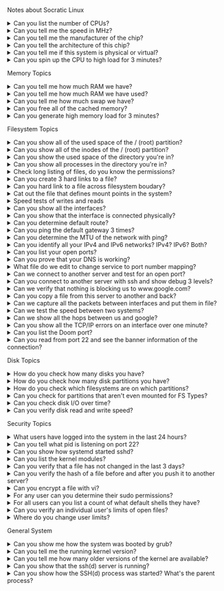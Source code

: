 Notes about Socratic Linux

<details>
<summary>Can you list the number of CPUs?</summary>

  - `lscpu`
  - `nproc`
  - `cat /proc/cpuinfo | grep -i proc`
  - `python3 -c "import multiprocessing as mp; print(mp.cpu_count())"`
</details>

<details>
<summary>Can you tell me the speed in MHz?</summary>

  - `dmesg | grep -i mhz`
  - `lscpu`
  - `cat /proc/cpuinfo`
</details>

<details>
<summary>Can you tell me the manufacturer of the chip?</summary>

  - `lscpu`
  - `cat /proc/cpuinfo`
  - `lshw | grep -i intel`
</details>

<details>
<summary>Can you tell the architecture of this chip?</summary>

  - `lscpu`
  - `uname -m `
</details>

<details>
<summary>Can you tell me if this system is physical or virtual?</summary>

  - `lshw -C system`
  - `dmidecode -s system-manufacturer`
  - `virt-what`
  - `lspci #look for something like QEMU`
  - `systemd-detect-virt`
</details>

<details>
<summary>Can you spin up the CPU to high load for 3 minutes?</summary>

  - `stress -c 4 --timeout 180`
  - `for i in `seq 100`; do dd if=/dev/urandom bs=1024k count=5000 | bzip2 -9 > /dev/null & done`
  - `openssl speed -multi $(nproc)`
</details>

Memory Topics

<details>
<summary>Can you tell me how much RAM we have?</summary>

  - `free -m`
  - `cat /proc/meminfo`
  - `htop`
  - `neofetch`
</details>

<details>
<summary>Can you tell me how much RAM we have used?</summary>

  - `free -m`
  - `htop`
</details>

<details>
<summary>Can you tell me how much swap we have?</summary>

  - `free -m`
</details>

<details>
<summary>Can you free all of the cached memory?</summary>

  - `echo 3 > /proc/sys/vm/drop_caches`
</details>

<details>
<summary>Can you generate high memory load for 3 minutes?</summary>

  - `stress --vm 4 --timeout 180s`
</details>

Filesystem Topics

<details>
<summary>Can you show all of the used space of the / (root) partition?</summary>

  - `df -h /`
  - `lsblk -f `
</details>

<details>
<summary>Can you show all of the inodes of the / (root) partition?</summary>

  - `df -i /`
</details>

<details>
<summary>Can you show the used space of the directory you're in?</summary>

  - `du -sh .`
</details>

<details>
<summary>Can you show all processes in the directory you're in?</summary>

  - `lsof .`
</details>

<details>
<summary>Check long listing of files, do you know the permissions?</summary>

  - `ls -ld #Directory or file`
</details>

<details>
<summary>Can you create 3 hard links to a file?</summary>

  - `Yes -  ln /tmp/testfile /tmp/otherfile1`
</details>

<details>
<summary>Can you hard link to a file across filesystem boudary?</summary>

  - `No`
</details>

<details>
<summary>Cat out the file that defines mount points in the system?</summary>

  - `cat /etc/fstab`
  - `cat /etc/mtab`
</details>

<details>
<summary>Speed tests of writes and reads</summary>

  - `for i in $(seq 5); do echo "I am writing $i file"; time dd if=/dev/zero of=bigfile$i bs=4096k count=250; done`
  - `for i in $(seq 5); do echo "I am reading $i file"; time dd if=bigfile$i of=/dev/null; done`
</details>

<details>
<summary>Can you show all the interfaces?</summary>

  - `ip a`
  - `ip addr `
  - `ifconfig`
  - `ip -br a`
</details>

<details>
<summary>Can you show that the interface is connected physically?</summary>

  - `ethtool enp1s0`
</details>

<details>
<summary>Can you determine default route?</summary>

  - `ip r`
  - `route`
</details>

<details>
<summary>Can you ping the default gateway 3 times?</summary>

  - `ping -c3 172.30.1.1`
</details>

<details>
<summary>Can you determine the MTU of the network with ping?</summary>

  - `ip addr #To see MTU`
  - `ping -c1 -s 1500 -M do www.yahoo.com`
</details>

<details>
<summary>Can you identify all your IPv4 and IPv6 networks? IPv4? IPv6? Both?</summary>

  - `ip addr`
    - `IPv4 - enp1s0 docker0`
	- `IPv6 - Calico`
	- `Both - lo flannel.1`
</details>

<details>
<summary>Can you list your open ports?</summary>

  - `netstat -ntulp`
  - `ss -ntulp`
  - `lsof -i :22`
</details>

<details>
<summary>Can you prove that your DNS is working?</summary>

  - `ping anything by name outside of network.`
  - `nslookup`
  - `host`
  - `dig `
</details>

<details>
<summary>What file do we edit to change service to port number mapping?</summary>

  - `/etc/services`
</details>

<details>
<summary>Can we connect to another server and test for an open port?</summary>

  - `telnet`
  - `nc -vz node01 22`
  - `timeout 3 nc node01 22`
</details>

<details>
<summary>Can you connect to another server with ssh and show debug 3 levels?</summary>

  - `ssh -vvv node01 'uptime'`
</details>

<details>
<summary>Can we verify that nothing is blocking us to www.google.com?</summary>

  - `curl www.google.com`
</details>

<details>
<summary>Can you copy a file from this server to another and back?</summary>

  - `scp <local file> remotenode:/<filesystem>   #Send`
  - `scp remotenode:/<filesystem> <local file>    #Pull`
</details>

<details>
<summary>Can we capture all the packets between interfaces and put them in file?</summary>

  - `tcpdump ip host controlplane and node01 -c 10000 -i enp1s0 -w /tmp/wireshark1.pcap`
</details>

<details>
<summary>Can we test the speed between two systems?</summary>

  - `iperf3`
    - `One node will function as the server - iperf3 -c`
	- `The other will test speed to it - iperf3 <nameofserver>`
</details>

<details>
<summary>Can we show all the hops between us and google?</summary>

  - `traceroute www.google.com`
</details>

<details>
<summary>Can you show all the TCP/IP errors on an interface over one minute?</summary>

  - `sar -n TCP,ETCP 60`
  - `ifconfig `
</details>

<details>
<summary>Can you list the Doom port?</summary>

  - `grep -i doom /etc/services`
</details>

<details>
<summary>Can you read from port 22 and see the banner information of the connection?</summary>

  - `nc 127.0.0.1 22`
</details>

Disk Topics

<details>
<summary>How do you check how many disks you have?</summary>

  - `lsblk`
  - `lsblk -f`
  - `fdisk -l`
  - `ls -l /dev/disk/by-*`
  - `blkid`
</details>

<details>
<summary>How do you check how many disk partitions you have?</summary>

  - `lsblk`
  - `lsblk -f`
  - `fdisl -l | grep -i vd`
</details>

<details>
<summary>How do you check which filesystems are on which partitions?</summary>

  - `lsblk`
  - `lsblk -f   #more information`
  - `mount`
  - `findmnt`
  - `mount | grep -iE "ext4|xfs"`
</details>

<details>
<summary>Can you check for partitions that aren't even mounted for FS Types?</summary>

  - `lsblk -f`
</details>

<details>
<summary>Can you check disk I/O over time?</summary>

  - `bwm-ng -i disk`
  - `iostat -d 1      #One second iterations forever`
  - `iostat -d 1 10   #10 one second iterations`
  - `iostat -xz       #Only things that have activity`
  - `iotop            #By process I/O to disk`
</details>

<details>
<summary>Can you verify disk read and write speed?</summary>

  - `for i in $(seq 5); do echo "I am writing $i file"; time dd if=/dev/zero of=bigfile$i bs=4096k count=250; done`
  - `for i in $(seq 5); do echo "I am reading $i file"; time dd if=bigfile$i of=/dev/null; done`
</details>

Security Topics

<details>
<summary>What users have logged into the system in the last 24 hours?</summary>

  - `last | more`
  - `last | tac`
  - `lastlog | grep -v Never`
</details>

<details>
<summary>Can you tell what pid is listening on port 22?</summary>

  - `ss -ntulp | grep 22`
  - `ps -ef | grep -i sshd`
  - `systemctl status sshd`
  - `lsof -i :22`
</details>

<details>
<summary>Can you show how systemd started sshd?</summary>

  - `systemctl status ssh`
  - `systemctl cat ssh`
  - `systemd-analyze critical-chain ssh.service`
</details>

<details>
<summary>Can you list the kernel modules?</summary>

  - `lsmod`
</details>

<details>
<summary>Can you verify that a file has not changed in the last 3 days?</summary>

  - `stat /etc/crontab`
  - `Hashing function? #Tripwire`
</details>

<details>
<summary>Can you verify the hash of a file before and after you push it to another server?</summary>

  - `md5sum /etc/crontab; scp /etc/crontab node01:/tmp/crontab; ssh node01 'md5sum /tmp/crontab'`
</details>

<details>
<summary>Can you encrypt a file with vi?</summary>

  - `vi -x /tmp/somefile`
</details>

<details>
<summary>For any user can you determine their sudo permissions?</summary>

  - `sudo -l -U scott`
</details>

<details>
<summary>For all users can you list a count of what default shells they have?</summary>

  - `cat /etc/passwd | awk -F: '{print $7}' | sort | uniq -c`
  - `cat /etc/passwd | awk -F: '{print $NF}' | sort | uniq -c`
</details>

<details>
<summary>Can you verify an individual user's limits of open files?</summary>

  - `ulimit -a -u scott`
</details>

<details>
<summary>Where do you change user limits?</summary>

  - ` vi /etc/security/limits.conf`
</details>

General System

<details>
<summary>Can you show me how the system was booted by grub?</summary>

  - `dmesg | head`
  - `cat /proc/cmdline`
  - `journalctl`
</details>

<details>
<summary>Can you tell me the running kernel version?</summary>

  - `uname -r`
  - `dmesg -k | head`
  - `cat /proc/version`
  - `cat /proc/cmdline`
</details>

<details>
<summary>Can you tell me how many older versions of the kernel are available?</summary>

  - `ls -l /boot/vm*`
  - `apt list --installed | grep linux-image`
</details>

<details>
<summary>Can you show that the ssh(d) server is running?</summary>

  - `systemctl status ssh`
  - `ps -aux | grep ssh`
  - `ss -ntulp | grep -i ssh`
  - `lsof -i : 22`
  - `nc 127.0.0.1 22`
</details>

<details>
<summary>Can you show how the SSH(d) process was started? What's the parent process?</summary>

  - `ps faux | grep -i ssh`
  - `systemctl status ssh`
  - `pstree -s -p <pid>`
  - `ps -afg`
<details>
<summary>Can you edit the file that changes which kernel the system boots to?</summary>

  - `view /etc/grub/grub.conf`
</details>

<details>
<summary>Can you tell me the version of Linux you're on?</summary>

  - `cat /etc/*release`
  - `lsb_release -a`
</details>

<details>
<summary>Can you describe the 7 fields of the /etc/passwd?</summary>

  - `Yes`
    - `Colon Delimeted `
  Username : Password : UID : Primary Group GUID : Comment : Home : Default Shell

<details>
<summary>Can you show me all the unique shells in /etc/passwd</summary>

  - `cat /etc/passwd | awk -F: '{print $7}' | sort | uniq -c`
</details>

<details>
<summary>Can we set one variable that is inherited by child processes and one that is not, and then prove it?</summary>

  - `dino=rawr   #not inherited`
  - `export dino2=rawr2    #is inherited`
</details>

<details>
<summary>Can you set a process to run every 5 minutes on a server?</summary>

  - `*/5 * * * * 'echo "I love Linux" | wall'`
</details>

<details>
<summary>What is the user's home directory? What is Root's home directory?</summary>

  - `Users: /home/<username>`
  - `Root: /root`
</details>

<details>
<summary>Can you show all the aliases your user has available?</summary>

  - `alias`
</details>

<details>
<summary>Can you create or remove an alias?</summary>

  - `unalias`
  - `alias`
</details>

<details>
<summary>Can you tell if the user has a password set?</summary>

  - `grep scott /etc/shadow`
  - `chage -l scott`
</details>

<details>
<summary>Can you create an alias and make it permanent?</summary>

  - `.bashrc or /etc/profile.d`
</details>

<details>
<summary>Do you know where the default user home directory files populate from?</summary>

  - `/etc/skel`
</details>

<details>
<summary>Can you set a script that automatically runs on any user login?</summary>

  - `/etc/profile.d/`
</details>

<details>
<summary>Can you check current users?</summary>

  - `cat /etc/passwd`
</details>

<details>
<summary>Do you know your primary and secondary groups?</summary>

  - `id <username>`
</details>

Bash Scripting

<details>
<summary>Can you touch a file with today's date in the filename?</summary>

  - `touch file.`date +%F``
  - `touch file.$(date +%F%T)`
</details>

<details>
<summary>Can you create 100 files named file<number>?</summary>

  - `for i in $(seq 100); do touch file$i; done`
  - `touch file{1..100}`
  - `count=1;while [ $count -lt 100 ]; do touch file$count; count=$((count+=1)); done`
</details>

<details>
<summary>Can you show the pid of the shell you're in?</summary>

  - `echo $$`
</details>

<details>
<summary>Can you create files 1-199 skipping even numbers?</summary>

  - `for i in `seq 1 2 199`; do echo "I am checking the number $i"; touch file$i; done`
</details>

<details>
<summary>Can you create a variable of one data point?</summary>

  - `var1=100`
</details>

<details>
<summary>Can you loop forever watching uptime every 2 seconds</summary>

  - `watch uptime`
  - `while true; do uptime; sleep 2; done`
</details>

<details>
<summary>Can you make your system count to 100?</summary>

  - `seq 100`
  - `seq 1 100`
  - `count=1;while [ $count -le 100 ]; do echo "$count"; count=$((count+=1)); done`
  - `for ((i=1;i<=100;i++)); do echo "I am counting $i"; done`
  - `awk '{for (i=1;i<=100;++i)print i}' <<< ""`
  - `perl -e '$count=0; while($count <= 100){print "$count\n"; $count++;}'`
  - `perl -E 'for ($i=1; $i<=100; $i++){print "$i \n";}'`
  - `perl -E 'for ($i=1; $i<=100; $i++){say $i;}'`
</details>

<details>
<summary>Can you loop over lists/files?</summary>

  - `for server in controlplane node01; do echo "I am working on server $server"; done`
  - `for server in $(cat servers); do echo "I am working on server $server"; done`
  - `while read -r server; do echo $server; done < servers`
</details>

<details>
<summary>Can you connect to two servers and show uptime in a file?</summary>

  - `cat script.sh `
    ```bash
    #!/bin/bash
    ####################################################
    # Purpose:
    # Date:
    # Name: 
    # Revisions:
    ####################################################
    startTime=`date`
    sleep 10
    endTime=`date`
    echo "The start was $startTime and the end was $endTime"
    ```

<details>
<summary>Can you test a variable against a know value?</summary>

  - `if [ $shell -eq "/bin/bash" ]`
</details>

## Software Packages

<details>
<summary>Can you show all the packaages that have SSL in their name?</summary>

  - `dpkg -l | awk '{print $2}' | grep -i ssl`
  - `dpkg -l | gawk '/ssl/{print $2}'`
</details>

<details>
<summary>Can you show when the system software was last modified?</summary>

  - `cat /var/log/apt/history.log`
  - `cat /var/log/dpkg.log | grep <tool>`
</details>

<details>
<summary>Can you verify that you have a software called cowsay? If not, install it?</summary>

  - `dpkg -l | grep -i cowsay`
  - `apt install cowsay`
</details>

<details>
<summary>Can we see if we have container software? Can we check for local images?</summary>

  - `docker images`
  - `podman images`
</details>

<details>
<summary>Can run a container? Can we verify it's running? Can we verify the image?</summary>

  - `docker run -p 8080:80 -d nginx`
  - `docker ps`
  - `docker images` to see images
</details>





















